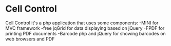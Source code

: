 # Cell Control

Cell Control it's a php application that uses some components:
-MINI for MVC framework
-free jqGrid for data displaying based on jQuery
-FPDF for printing PDF documents
-Barcode php and jQuery for showing barcodes on web browsers and PDF

